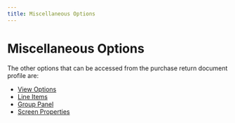 ```yaml
---
title: Miscellaneous Options
---
```


# Miscellaneous Options


The other options that can be accessed from the purchase return document  profile are:

- [View  Options]({{site.pp_baseurl}}/purc-proc/doc-profile/doc-options/misc-options/view_options.html)
- [Line  Items]({{site.pp_baseurl}}/purc-proc/doc-profile/doc-options/misc-options/line_items.html)
- [Group  Panel]({{site.pp_baseurl}}/purc-proc/doc-profile/doc-options/misc-options/group_panel_common_purchase_doc_options.html)
- [Screen  Properties]({{site.pp_baseurl}}/purc-proc/doc-profile/doc-options/misc-options/screen_properties_common_purchase_doc_options.html)

